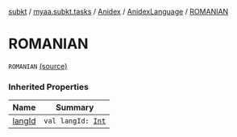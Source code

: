 [subkt](../../../index.md) / [myaa.subkt.tasks](../../index.md) / [Anidex](../index.md) / [AnidexLanguage](index.md) / [ROMANIAN](./-r-o-m-a-n-i-a-n.md)

# ROMANIAN

`ROMANIAN` [(source)](https://github.com/Myaamori/SubKt/blob/0.1.8/src/main/kotlin/myaa/subkt/tasks/tasks.kt#L1086)

### Inherited Properties

| Name | Summary |
|---|---|
| [langId](lang-id.md) | `val langId: `[`Int`](https://kotlinlang.org/api/latest/jvm/stdlib/kotlin/-int/index.html) |

